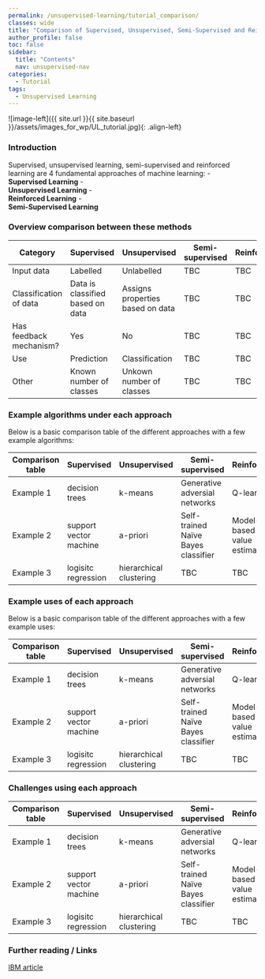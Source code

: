 ```yaml
---
permalink: /unsupervised-learning/tutorial_comparison/
classes: wide
title: "Comparison of Supervised, Unsupervised, Semi-Supervised and Reinforced "
author_profile: false
toc: false
sidebar:
  title: "Contents"
  nav: unsupervised-nav
categories:
  - Tutorial
tags:
  - Unsupervised Learning
---
```



![image-left]({{ site.url }}{{ site.baseurl }}/assets/images_for_wp/UL_tutorial.jpg){: .align-left}


<h3>Introduction</h3>
Supervised, unsupervised learning, semi-supervised and reinforced learning are 4 fundamental approaches of machine learning:
-  <br /> <b>Supervised Learning</b> 
-  <br /><b>Unsupervised Learning</b>
-  <br /><b>Reinforced Learning</b>
-  <br /><b>Semi-Supervised Learning</b>


<h3>Overview comparison between these methods</h3>

| Category                         | Supervised                       | Unsupervised                     | Semi-supervised                  | Reinforced                     |
| -------------------------------- | -------------------------------- | -------------------------------- | -------------------------------- | -------------------------------- |
| Input data                       | Labelled                         | Unlabelled                       | TBC                       |TBC                       |
| Classification of data           | Data is classified based on data | Assigns properties based on data |TBC                       |TBC                       |
| Has feedback mechanism?          | Yes                              | No                               |TBC                       |TBC                       |
| Use                              | Prediction                       | Classification                   |TBC                       |TBC                       |
| Other                            | Known number of classes          | Unkown number of classes         |TBC                       |TBC                       |


<h3>Example algorithms under each approach</h3>
Below is a basic comparison table of the different approaches with a few example algorithms:

| Comparison table     | Supervised                     | Unsupervised            | Semi-supervised                      | Reinforced                    |
| -------------------- | ------------------------------ | ----------------------- | ------------------------------------ | ----------------------------- |
| Example 1            | decision trees                 | k-means                 |  Generative adversial networks       |  Q-learning                   |
| Example 2            | support vector machine         | a-priori                |  Self-trained Naïve Bayes classifier |  Model-based value estimation |
| Example 3            | logisitc regression            | hierarchical clustering |  TBC                                 |  TBC                          |

<h3>Example uses of each approach</h3>
Below is a basic comparison table of the different approaches with a few example uses:

| Comparison table     | Supervised                     | Unsupervised            | Semi-supervised                      | Reinforced                    |
| -------------------- | ------------------------------ | ----------------------- | ------------------------------------ | ----------------------------- |
| Example 1            | decision trees                 | k-means                 |  Generative adversial networks       |  Q-learning                   |
| Example 2            | support vector machine         | a-priori                |  Self-trained Naïve Bayes classifier |  Model-based value estimation |
| Example 3            | logisitc regression            | hierarchical clustering |  TBC                                 |  TBC                          |

<h3>Challenges using each approach</h3>

| Comparison table     | Supervised                     | Unsupervised            | Semi-supervised                      | Reinforced                    |
| -------------------- | ------------------------------ | ----------------------- | ------------------------------------ | ----------------------------- |
| Example 1            | decision trees                 | k-means                 |  Generative adversial networks       |  Q-learning                   |
| Example 2            | support vector machine         | a-priori                |  Self-trained Naïve Bayes classifier |  Model-based value estimation |
| Example 3            | logisitc regression            | hierarchical clustering |  TBC                                 |  TBC                          |

<h3>Further reading / Links</h3>


[IBM article](https://www.ibm.com/cloud/blog/supervised-vs-unsupervised-learning)
